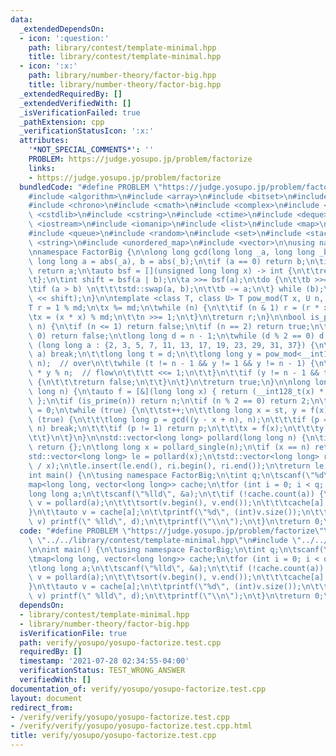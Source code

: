 ```yaml
---
data:
  _extendedDependsOn:
  - icon: ':question:'
    path: library/contest/template-minimal.hpp
    title: library/contest/template-minimal.hpp
  - icon: ':x:'
    path: library/number-theory/factor-big.hpp
    title: library/number-theory/factor-big.hpp
  _extendedRequiredBy: []
  _extendedVerifiedWith: []
  _isVerificationFailed: true
  _pathExtension: cpp
  _verificationStatusIcon: ':x:'
  attributes:
    '*NOT_SPECIAL_COMMENTS*': ''
    PROBLEM: https://judge.yosupo.jp/problem/factorize
    links:
    - https://judge.yosupo.jp/problem/factorize
  bundledCode: "#define PROBLEM \"https://judge.yosupo.jp/problem/factorize\"\n\n\
    #include <algorithm>\n#include <array>\n#include <bitset>\n#include <cassert>\n\
    #include <chrono>\n#include <cmath>\n#include <complex>\n#include <cstdio>\n#include\
    \ <cstdlib>\n#include <cstring>\n#include <ctime>\n#include <deque>\n#include\
    \ <iostream>\n#include <iomanip>\n#include <list>\n#include <map>\n#include <numeric>\n\
    #include <queue>\n#include <random>\n#include <set>\n#include <stack>\n#include\
    \ <string>\n#include <unordered_map>\n#include <vector>\n\nusing namespace std;\n\
    \nnamespace FactorBig {\n\nlong long gcd(long long _a, long long _b) {\n\tunsigned\
    \ long long a = abs(_a), b = abs(_b);\n\tif (a == 0) return b;\n\tif (b == 0)\
    \ return a;\n\tauto bsf = [](unsigned long long x) -> int {\n\t\treturn __builtin_ctzll(x);\n\
    \t};\n\tint shift = bsf(a | b);\n\ta >>= bsf(a);\n\tdo {\n\t\tb >>= bsf(b);\n\t\
    \tif (a > b) \n\t\t\tstd::swap(a, b);\n\t\tb -= a;\n\t} while (b);\n\treturn (a\
    \ << shift);\n}\n\ntemplate <class T, class U> T pow_mod(T x, U n, T md) {\n\t\
    T r = 1 % md;\n\tx %= md;\n\twhile (n) {\n\t\tif (n & 1) r = (r * x) % md;\n\t\
    \tx = (x * x) % md;\n\t\tn >>= 1;\n\t}\n\treturn r;\n}\n\nbool is_prime(long long\
    \ n) {\n\tif (n <= 1) return false;\n\tif (n == 2) return true;\n\tif (n % 2 ==\
    \ 0) return false;\n\tlong long d = n - 1;\n\twhile (d % 2 == 0) d /= 2;\n\tfor\
    \ (long long a : {2, 3, 5, 7, 11, 13, 17, 19, 23, 29, 31, 37}) {\n\t\tif (n <=\
    \ a) break;\n\t\tlong long t = d;\n\t\tlong long y = pow_mod<__int128_t>(a, t,\
    \ n);  // over\n\t\twhile (t != n - 1 && y != 1 && y != n - 1) {\n\t\t\ty = __int128_t(y)\
    \ * y % n;  // flow\n\t\t\tt <<= 1;\n\t\t}\n\t\tif (y != n - 1 && t % 2 == 0)\
    \ {\n\t\t\treturn false;\n\t\t}\n\t}\n\treturn true;\n}\n\nlong long pollard_single(long\
    \ long n) {\n\tauto f = [&](long long x) { return (__int128_t(x) * x + 1) % n;\
    \ };\n\tif (is_prime(n)) return n;\n\tif (n % 2 == 0) return 2;\n\tlong long st\
    \ = 0;\n\twhile (true) {\n\t\tst++;\n\t\tlong long x = st, y = f(x);\n\t\twhile\
    \ (true) {\n\t\t\tlong long p = gcd((y - x + n), n);\n\t\t\tif (p == 0 || p ==\
    \ n) break;\n\t\t\tif (p != 1) return p;\n\t\t\tx = f(x);\n\t\t\ty = f(f(y));\n\
    \t\t}\n\t}\n}\n\nstd::vector<long long> pollard(long long n) {\n\tif (n == 1)\
    \ return {};\n\tlong long x = pollard_single(n);\n\tif (x == n) return {x};\n\t\
    std::vector<long long> le = pollard(x);\n\tstd::vector<long long> ri = pollard(n\
    \ / x);\n\tle.insert(le.end(), ri.begin(), ri.end());\n\treturn le;\n}\n\n}\n\n\
    int main() {\n\tusing namespace FactorBig;\n\tint q;\n\tscanf(\"%d\", &q);\n\t\
    map<long long, vector<long long>> cache;\n\tfor (int i = 0; i < q; i++) {\n\t\t\
    long long a;\n\t\tscanf(\"%lld\", &a);\n\t\tif (!cache.count(a)) {\n\t\t\tauto\
    \ v = pollard(a);\n\t\t\tsort(v.begin(), v.end());\n\t\t\tcache[a] = v;\n\t\t\
    }\n\t\tauto v = cache[a];\n\t\tprintf(\"%d\", (int)v.size());\n\t\tfor (auto d:\
    \ v) printf(\" %lld\", d);\n\t\tprintf(\"\\n\");\n\t}\n\treturn 0;\n}\n"
  code: "#define PROBLEM \"https://judge.yosupo.jp/problem/factorize\"\n\n#include\
    \ \"../../library/contest/template-minimal.hpp\"\n#include \"../../library/number-theory/factor-big.hpp\"\
    \n\nint main() {\n\tusing namespace FactorBig;\n\tint q;\n\tscanf(\"%d\", &q);\n\
    \tmap<long long, vector<long long>> cache;\n\tfor (int i = 0; i < q; i++) {\n\t\
    \tlong long a;\n\t\tscanf(\"%lld\", &a);\n\t\tif (!cache.count(a)) {\n\t\t\tauto\
    \ v = pollard(a);\n\t\t\tsort(v.begin(), v.end());\n\t\t\tcache[a] = v;\n\t\t\
    }\n\t\tauto v = cache[a];\n\t\tprintf(\"%d\", (int)v.size());\n\t\tfor (auto d:\
    \ v) printf(\" %lld\", d);\n\t\tprintf(\"\\n\");\n\t}\n\treturn 0;\n}"
  dependsOn:
  - library/contest/template-minimal.hpp
  - library/number-theory/factor-big.hpp
  isVerificationFile: true
  path: verify/yosupo/yosupo-factorize.test.cpp
  requiredBy: []
  timestamp: '2021-07-28 02:34:55-04:00'
  verificationStatus: TEST_WRONG_ANSWER
  verifiedWith: []
documentation_of: verify/yosupo/yosupo-factorize.test.cpp
layout: document
redirect_from:
- /verify/verify/yosupo/yosupo-factorize.test.cpp
- /verify/verify/yosupo/yosupo-factorize.test.cpp.html
title: verify/yosupo/yosupo-factorize.test.cpp
---
```

